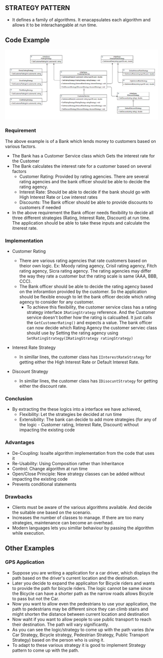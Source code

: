 ## STRATEGY PATTERN
- It defines a family of algorithms. It enacapsulates each algorithm and allows it to be interachangable at run time.

## Code Example

![image](https://raw.githubusercontent.com/sandeshkota/DesignPatterns/main/Assets/UML/Strategy.PNG)

### Requirement
The above example is of a Bank which lends money to customers based on various factors.
- The Bank has a Customer Service class which Gets the interest rate for the Customer
- The Bank calculates the interest rate for a customer based on several factors
  - Customer Rating: Provided by rating agencies. There are several rating agencies and the bank officer should be able to decide the rating agency.
  - Interest Rate: Should be able to decide if the bank should go with High Interest Rate or Low interest rates
  - Discounts: The Bank officer should be able to provide discounts to customers if needed 
- In the above requirement the Bank officer needs flexibility to decide all three different strategies (Rating, Interest Rate, Discount) at run time. The application should be able to take these inputs and calculate the itnerest rate.

### Implementation
- Customer Rating
  - There are various rating agencies that rate customers based on theior own logic. Ex: Moody rating agency, Crisil rating agency, Fitch rating agency, Sicra rating agency. The rating agencies may differ the way they rate a customer but the rating scale is same (AAA, BBB, CCC).
  - The Bank officer should be able to decide the rating agency based on the inforamtion provided by the customer. So the application should be flexible enough to let the bank officer decide which rating agency to consider for any customer.
    - To achieve this flexibility, the customer service class has a rating strategy interface ```IRatingStrategy``` reference. And the Customer service doesn't bother how the rating is calcualted. It just calls the ```GetCustomerRating()``` and expects a value. The bank officer can now decide which Rating Agency the customer serviec class should use by Setting the rating agency using ```SetRatingStrategy(IRatingStrategy ratingStrategy)```

- Interest Rate Strategy
  - In simillar lines, the customer class has ```IInterestRateStrategy``` for getting either the High Interest Rate or Default Interest Rate.

- Discount Strategy
  - In simillar lines, the customer class has ```IDisocuntStrategy``` for getting either the discount rate.

### Conclusion
- By extracting the these logics into a interface we have achieved,
  - Flexibility: Let the strategies be decided at run time
  - Extensibility: The bank can decide to add more strategies (for any of the logic - Customer rating, Interest Rate, Discount) without impacting the existing code 



### Advantages
- De-Coupling: Isoalte algorithm implementation from the code that uses it
- Re-Usability: Using Composition rather than Inheritance
- Control: Change algorithm at run time
- Open/Close Principle: New strategy classes can be added without impacting the existing code
- Prevents conditional statements

### Drawbacks
- Clients must be aware of the various algorithms available. And decide the suitable one based on the scenario.
- Increases the number of classes to manage. If there are too many strategies, maintenance can become an overhead.
- Modern languages lets you simillar behaviour by passing the algorithm while execution.


## Other Examples

### GPS Application
- Suppose you are writing a application for a car driver, which displays the path based on the driver's current location and the destination.
- Later you decide to expand the applicaiton for Bicycle riders and wants to provide the path for bicycle riders. The logic cannot be same since the Bicycle can have a shorter path as the narrow roads allows Bicycle to pass but not the Car. 
- Now you want to allow even the pedestrians to use your application, the path to pedestrians may be different since they can climb stairs and might shorten the distance between current location and destination
- Now waht if you want to allow people to use public transport to reach their destination. The path will vary significantly.
- As you can see the logic/strategy to come up with the path varies (b/w Car Strategy, Bicycle strategy, Pedestrian Strategy, Public Transport Strategy) based on the person who is using it. 
- To adapt to these various strategy it is good to implement Strategy pattern to come up with the path.
